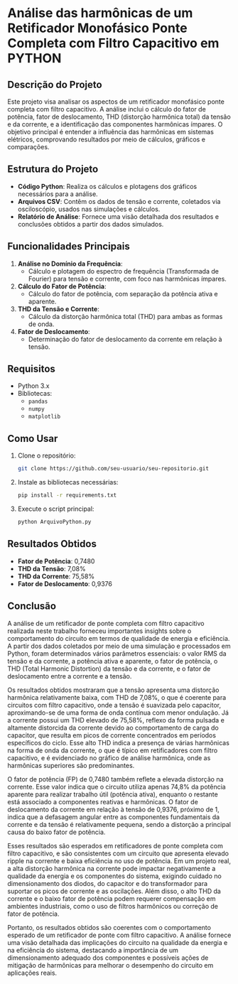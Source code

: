 # Análise das harmônicas de um Retificador Monofásico Ponte Completa com Filtro Capacitivo em PYTHON

## Descrição do Projeto
Este projeto visa analisar os aspectos de um retificador monofásico ponte completa com filtro capacitivo. A análise inclui o cálculo do fator de potência, fator de deslocamento, THD (distorção harmônica total) da tensão e da corrente, e a identificação das componentes harmônicas ímpares. O objetivo principal é entender a influência das harmônicas em sistemas elétricos, comprovando resultados por meio de cálculos, gráficos e comparações.

## Estrutura do Projeto
- **Código Python**: Realiza os cálculos e plotagens dos gráficos necessários para a análise.
- **Arquivos CSV**: Contêm os dados de tensão e corrente, coletados via osciloscópio, usados nas simulações e cálculos.
- **Relatório de Análise**: Fornece uma visão detalhada dos resultados e conclusões obtidos a partir dos dados simulados.

## Funcionalidades Principais
1. **Análise no Domínio da Frequência**:
   - Cálculo e plotagem do espectro de frequência (Transformada de Fourier) para tensão e corrente, com foco nas harmônicas ímpares.
2. **Cálculo do Fator de Potência**:
   - Cálculo do fator de potência, com separação da potência ativa e aparente.
3. **THD da Tensão e Corrente**:
   - Cálculo da distorção harmônica total (THD) para ambas as formas de onda.
4. **Fator de Deslocamento**:
   - Determinação do fator de deslocamento da corrente em relação à tensão.

## Requisitos
- Python 3.x
- Bibliotecas:
  - `pandas`
  - `numpy`
  - `matplotlib`

## Como Usar
1. Clone o repositório:
   ```bash
   git clone https://github.com/seu-usuario/seu-repositorio.git
   ```
2. Instale as bibliotecas necessárias:
   ```bash
   pip install -r requirements.txt
   ```
3. Execute o script principal:
   ```bash
   python ArquivoPython.py
   ```

## Resultados Obtidos
- **Fator de Potência**: 0,7480
- **THD da Tensão**: 7,08%
- **THD da Corrente**: 75,58%
- **Fator de Deslocamento**: 0,9376

## Conclusão

A análise de um retificador de ponte completa com filtro capacitivo realizada neste trabalho forneceu importantes insights sobre o comportamento do circuito em termos de qualidade de energia e eficiência. A partir dos dados coletados por meio de uma simulação e processados em Python, foram determinados vários parâmetros essenciais: o valor RMS da tensão e da corrente, a potência ativa e aparente, o fator de potência, o THD (Total Harmonic Distortion) da tensão e da corrente, e o fator de deslocamento entre a corrente e a tensão.

Os resultados obtidos mostraram que a tensão apresenta uma distorção harmônica relativamente baixa, com THD de 7,08%, o que é coerente para circuitos com filtro capacitivo, onde a tensão é suavizada pelo capacitor, aproximando-se de uma forma de onda contínua com menor ondulação. Já a corrente possui um THD elevado de 75,58%, reflexo da forma pulsada e altamente distorcida da corrente devido ao comportamento de carga do capacitor, que resulta em picos de corrente concentrados em períodos específicos do ciclo. Esse alto THD indica a presença de várias harmônicas na forma de onda da corrente, o que é típico em retificadores com filtro capacitivo, e é evidenciado no gráfico de análise harmônica, onde as harmônicas superiores são predominantes.

O fator de potência (FP) de 0,7480 também reflete a elevada distorção na corrente. Esse valor indica que o circuito utiliza apenas 74,8% da potência aparente para realizar trabalho útil (potência ativa), enquanto o restante está associado a componentes reativas e harmônicas. O fator de deslocamento da corrente em relação à tensão de 0,9376, próximo de 1, indica que a defasagem angular entre as componentes fundamentais da corrente e da tensão é relativamente pequena, sendo a distorção a principal causa do baixo fator de potência.

Esses resultados são esperados em retificadores de ponte completa com filtro capacitivo, e são consistentes com um circuito que apresenta elevado ripple na corrente e baixa eficiência no uso de potência. Em um projeto real, a alta distorção harmônica na corrente pode impactar negativamente a qualidade da energia e os componentes do sistema, exigindo cuidado no dimensionamento dos diodos, do capacitor e do transformador para suportar os picos de corrente e as oscilações. Além disso, o alto THD da corrente e o baixo fator de potência podem requerer compensação em ambientes industriais, como o uso de filtros harmônicos ou correção de fator de potência.

Portanto, os resultados obtidos são coerentes com o comportamento esperado de um retificador de ponte com filtro capacitivo. A análise fornece uma visão detalhada das implicações do circuito na qualidade da energia e na eficiência do sistema, destacando a importância de um dimensionamento adequado dos componentes e possíveis ações de mitigação de harmônicas para melhorar o desempenho do circuito em aplicações reais.

